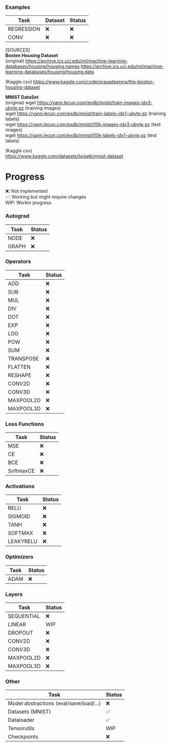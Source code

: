### Examples

| Task       | Dataset | Status |
|------------|---------|--------|
| REGRESSION |   ❌    |   ❌   |
| CONV       |   ❌    |   ❌   |

[SOURCES]  
**Bosten Housing Dataset**  
(original)
https://archive.ics.uci.edu/ml/machine-learning-databases/housing/housing.names
https://archive.ics.uci.edu/ml/machine-learning-databases/housing/housing.data

(Kaggle csv)
https://www.kaggle.com/code/prasadperera/the-boston-housing-dataset

**MNIST DataSet**  
(original)
wget https://yann.lecun.com/exdb/mnist/train-images-idx3-ubyte.gz  (training images)  
wget https://yann.lecun.com/exdb/mnist/train-labels-idx1-ubyte.gz (training labels)  
wget https://yann.lecun.com/exdb/mnist/t10k-images-idx3-ubyte.gz  (test images)  
wget https://yann.lecun.com/exdb/mnist/t10k-labels-idx1-ubyte.gz  (test labels)  

(Kaggle csv)  
https://www.kaggle.com/datasets/hojjatk/mnist-dataset

# Progress

❌: Not implemented  
✅: Working but might require changes  
WIP: Workin progress

### Autograd

| Task        | Status |
|-------------|--------|
| NODE        |   ❌   |
| GRAPH       |   ❌   |

### Operators

| Task       | Status |
|------------|--------|
| ADD        |   ❌   |
| SUB        |   ❌   |
| MUL        |   ❌   |
| DIV        |   ❌   |
| DOT        |   ❌   |
| EXP        |   ❌   |
| LOG        |   ❌   |
| POW        |   ❌   |
| SUM        |   ❌   |
| TRANSPOSE  |   ❌   |
| FLATTEN    |   ❌   |
| RESHAPE    |   ❌   |
| CONV2D     |   ❌   |
| CONV3D     |   ❌   |
| MAXPOOL2D  |   ❌   |
| MAXPOOL3D  |   ❌   |

### Loss Functions

| Task      | Status |
|-----------|--------|
| MSE       |   ❌   |
| CE        |   ❌   |
| BCE       |   ❌   |
| SoftmaxCE |   ❌   |

### Activations

| Task      | Status |
|-----------|--------|
| RELU      |   ❌   |
| SIGMOID   |   ❌   |
| TANH      |   ❌   |
| SOFTMAX   |   ❌   |
| LEAKYRELU |   ❌   |

### Optimizers

| Task  | Status |
|-------|--------|
| ADAM  |   ❌   |

### Layers

| Task       | Status |
|------------|--------|
| SEQUENTIAL |   ❌   |
| LINEAR     |   WIP  |
| DROPOUT    |   ❌   |
| CONV2D     |   ❌   |
| CONV3D     |   ❌   |
| MAXPOOL2D  |   ❌   |
| MAXPOOL3D  |   ❌   |

### Other

| Task                          | Status |
|-------------------------------|--------|
| Model abstractions (eval/save/load/...) |   ❌   |
| Datasets (MNIST)              |   ✅   |
| Dataloader                    |   ✅   |
| Tensorutils                   |   WIP  |
| Checkpoints                   |   ❌   |
